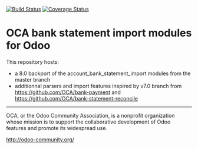 [![Build Status](https://travis-ci.org/OCA/bank-statement-import.svg?branch=8.0)](https://travis-ci.org/OCA/bank-statement-import)
[![Coverage Status](https://coveralls.io/repos/OCA/bank-statement-import/badge.png?branch=8.0)](https://coveralls.io/r/OCA/bank-statement-import?branch=8.0)

OCA bank statement import modules for Odoo
==========================================

This repository hosts:
* a 8.0 backport of the account_bank_statement_import modules from the master branch
* additionnal parsers and import features inspired by v7.0 branch from https://github.com/OCA/bank-payment and https://github.com/OCA/bank-statement-reconcile

----

OCA, or the Odoo Community Association, is a nonprofit organization whose 
mission is to support the collaborative development of Odoo features and 
promote its widespread use.

http://odoo-community.org/


